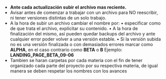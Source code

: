 - **Ante cada actualización subir el archivo mas reciente.**
- Avisar antes de comenzar a trabajar con un archivo para NO reescribir, ni tener versiones distintas de un solo trabajo.
- A la hora de subir un archivo cambiar el nombre por:
    • especificar como de que trata el archivo, explicitar su contenido.
    • A la hora de finalización del mismo, así pueden quedar backups del archivo y ante cualquier error poder volver a una versión estable.
    • Si la versión subida no es una versión finalizada o con demasiados errores marcar como **ALPHA**, en el caso contrario como **BETA** o **B**
      Ejemplo: **LANDING_PAGE_BETA_09-06**
- Tambien se haran carpetas por cada materia con el fin de tener organizado cada parte del proyecto por su respectiva materia, de igual manera se deben respetar los nombres con los avances
  
